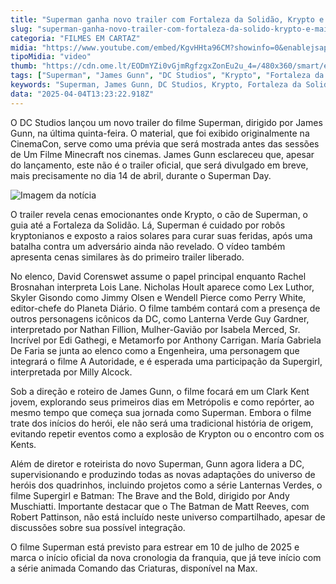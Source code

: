 ```yaml
---
title: "Superman ganha novo trailer com Fortaleza da Solidão, Krypto e mais"
slug: "superman-ganha-novo-trailer-com-fortaleza-da-solido-krypto-e-mais"
categoria: "FILMES EM CARTAZ"
midia: "https://www.youtube.com/embed/KgvHHta96CM?showinfo=0&enablejsapi=1"
tipoMidia: "video"
thumb: "https://cdn.ome.lt/EODmYZi0vGjmRgfzgxZonEu2u_4=/480x360/smart/extras/conteudos/superman-trailer-cinemacon.jpg"
tags: ["Superman", "James Gunn", "DC Studios", "Krypto", "Fortaleza da Solidão", "CinemaCon", "trailer de filme", "heróis DC"]
keywords: "Superman, James Gunn, DC Studios, Krypto, Fortaleza da Solidão, CinemaCon, trailer de filme, heróis DC"
data: "2025-04-04T13:23:22.918Z"
---
```


O DC Studios lançou um novo trailer do filme Superman, dirigido por James Gunn, na última quinta-feira. O material, que foi exibido originalmente na CinemaCon, serve como uma prévia que será mostrada antes das sessões de Um Filme Minecraft nos cinemas. James Gunn esclareceu que, apesar do lançamento, este não é o trailer oficial, que será divulgado em breve, mais precisamente no dia 14 de abril, durante o Superman Day.

![Imagem da notícia](https://cdn.ome.lt/SMyrsYFW58u60ojAMo3ZvxDubX4=/fit-in/837x500/smart/uploads/conteudo/fotos/Design_sem_nome_-_2025-04-03T180357.207.png)

O trailer revela cenas emocionantes onde Krypto, o cão de Superman, o guia até a Fortaleza da Solidão. Lá, Superman é cuidado por robôs kryptonianos e exposto a raios solares para curar suas feridas, após uma batalha contra um adversário ainda não revelado. O vídeo também apresenta cenas similares às do primeiro trailer liberado.

No elenco, David Corenswet assume o papel principal enquanto Rachel Brosnahan interpreta Lois Lane. Nicholas Hoult aparece como Lex Luthor, Skyler Gisondo como Jimmy Olsen e Wendell Pierce como Perry White, editor-chefe do Planeta Diário. O filme também contará com a presença de outros personagens icônicos da DC, como Lanterna Verde Guy Gardner, interpretado por Nathan Fillion, Mulher-Gavião por Isabela Merced, Sr. Incrível por Edi Gathegi, e Metamorfo por Anthony Carrigan. María Gabriela De Faria se junta ao elenco como a Engenheira, uma personagem que integrará o filme A Autoridade, e é esperada uma participação da Supergirl, interpretada por Milly Alcock.

Sob a direção e roteiro de James Gunn, o filme focará em um Clark Kent jovem, explorando seus primeiros dias em Metrópolis e como repórter, ao mesmo tempo que começa sua jornada como Superman. Embora o filme trate dos inícios do herói, ele não será uma tradicional história de origem, evitando repetir eventos como a explosão de Krypton ou o encontro com os Kents.

Além de diretor e roteirista do novo Superman, Gunn agora lidera a DC, supervisionando e produzindo todas as novas adaptações do universo de heróis dos quadrinhos, incluindo projetos como a série Lanternas Verdes, o filme Supergirl e Batman: The Brave and the Bold, dirigido por Andy Muschiatti. Importante destacar que o The Batman de Matt Reeves, com Robert Pattinson, não está incluído neste universo compartilhado, apesar de discussões sobre sua possível integração.

O filme Superman está previsto para estrear em 10 de julho de 2025 e marca o início oficial da nova cronologia da franquia, que já teve início com a série animada Comando das Criaturas, disponível na Max.